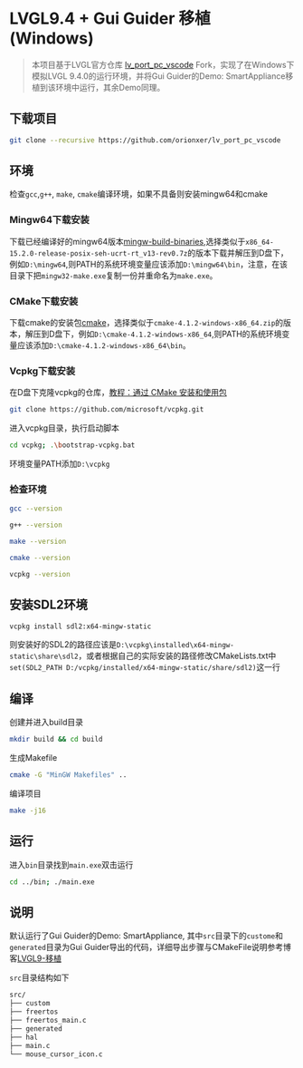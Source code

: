 # LVGL9.4 + Gui Guider 移植 (Windows)

> 本项目基于LVGL官方仓库 [lv_port_pc_vscode](https://github.com/lvgl/lv_port_pc_vscode) Fork，实现了在Windows下模拟LVGL 9.4.0的运行环境，并将Gui Guider的Demo: SmartAppliance移植到该环境中运行，其余Demo同理。

## 下载项目
```bash
git clone --recursive https://github.com/orionxer/lv_port_pc_vscode
```

## 环境
检查`gcc`,`g++`, `make`, `cmake`编译环境，如果不具备则安装mingw64和cmake

### Mingw64下载安装
下载已经编译好的mingw64版本[mingw-build-binaries](https://github.com/niXman/mingw-builds-binaries/releases),选择类似于`x86_64-15.2.0-release-posix-seh-ucrt-rt_v13-rev0.7z`的版本下载并解压到D盘下，例如`D:\mingw64`,则PATH的系统环境变量应该添加`D:\mingw64\bin`，注意，在该目录下把`mingw32-make.exe`复制一份并重命名为`make.exe`。

### CMake下载安装

下载cmake的安装包[cmake](https://cmake.org/download/)，选择类似于`cmake-4.1.2-windows-x86_64.zip`的版本，解压到D盘下，例如`D:\cmake-4.1.2-windows-x86_64`,则PATH的系统环境变量应该添加`D:\cmake-4.1.2-windows-x86_64\bin`。

### Vcpkg下载安装
在D盘下克隆vcpkg的仓库，[教程：通过 CMake 安装和使用包](https://learn.microsoft.com/zh-cn/vcpkg/get_started/get-started?pivots=shell-powershell)
```sh
git clone https://github.com/microsoft/vcpkg.git
```
进入vcpkg目录，执行启动脚本
```sh
cd vcpkg; .\bootstrap-vcpkg.bat
```
环境变量PATH添加`D:\vcpkg`
### 检查环境
```sh
gcc --version
```
```sh
g++ --version
```
```sh
make --version
```
```sh
cmake --version
```
```sh
vcpkg --version
```

## 安装SDL2环境
```sh
vcpkg install sdl2:x64-mingw-static
```
则安装好的SDL2的路径应该是`D:\vcpkg\installed\x64-mingw-static\share\sdl2`，或者根据自己的实际安装的路径修改CMakeLists.txt中`set(SDL2_PATH D:/vcpkg/installed/x64-mingw-static/share/sdl2)`这一行

## 编译
创建并进入build目录
```sh
mkdir build && cd build
```
生成Makefile
```sh
cmake -G "MinGW Makefiles" ..
```
编译项目
```sh
make -j16
```
## 运行
进入`bin`目录找到`main.exe`双击运行
```sh
cd ../bin; ./main.exe
```

## 说明
默认运行了Gui Guider的Demo: SmartAppliance, 其中`src`目录下的`custome`和`generated`目录为Gui Guider导出的代码，详细导出步骤与CMakeFile说明参考博客[LVGL9-移植](https://orionxer.github.io/blog/2025/10/03/lvgl-porting/)

`src`目录结构如下
```sh
src/
├── custom
├── freertos
├── freertos_main.c
├── generated
├── hal
├── main.c
└── mouse_cursor_icon.c
```